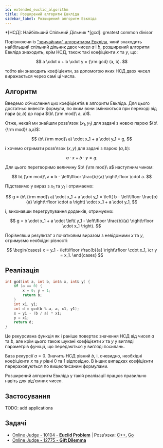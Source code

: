 ```yaml
---
id: extended_euclid_algorithm
title: Розширений алгоритм Евкліда
sidebar_label: Розширений алгоритм Евкліда
---
```


*[НСД]: Найбільший Спільний Дільник
*[gcd]: greatest common divisor

Порівнюючи із ["звичайним" алгоритмом Евкліда](../algebra/euclid_algorithm), який знаходить найбільший спільний дільник двох чисел $a$ і $b$, розширений алгоритм Евкліда знаходить, крім НСД, також такі коефіцієнти $x$ та $y$, що:

$$
a \cdot x + b \cdot y = {\rm gcd} (a, b).
$$

тобто він знаходить коефіцієнти, за допомогою яких НСД двох чисел виражається через самі ці числа.

## Алгоритм

Введемо обчислення цих коефіцієнтів в алгоритм Евкліда. Для цього достатньо вивести формули, по яким вони змінюються при переході від пари $(a,b)$ до пари $(b\ {\rm mod}\ a, a)$.

Отже, нехай ми знайшли розв'язок $(x_1,y_1)$ для задачі з новою парою $(b\ {\rm mod}\ a,a)$:

$$
(b\ {\rm mod}\ a) \cdot x_1 + a \cdot y_1 = g,
$$

і хочемо отримати розв'язок $(x,y)$ для задачі з парою $(a,b)$:

$$
a \cdot x + b \cdot y = g.
$$

Для цього перетворимо величину $b\ {\rm mod}\ a$ наступним чином:

$$
b\ {\rm mod}\ a = b - \left\lfloor \frac{b}{a} \right\rfloor \cdot a.
$$

Підставимо у вираз з $x_1$ та $y_1$ і отримаємо:

$$
g = (b\ {\rm mod}\ a) \cdot x_1 + a \cdot y_1 = \left( b - \left\lfloor \frac{b}{a} \right\rfloor \cdot a \right) \cdot x_1 + a \cdot y_1,
$$

і, виконавши перегрупування доданків, отримуємо:

$$
g = b \cdot x_1 + a \cdot \left( y_1 - \left\lfloor \frac{b}{a} \right\rfloor \cdot x_1 \right).
$$

Порівнявши результат з початковим виразом з невідомими $x$ та $y$, отримуємо необхідні рівності:

$$
\begin{cases}
x = y_1 - \left\lfloor \frac{b}{a} \right\rfloor \cdot x_1, \cr
y = x_1.
\end{cases}
$$

## Реалізація

<!--- gcd_extended -->
``` cpp
int gcd(int a, int b, int& x, int& y) {
    if (a == 0) {
        x = 0; y = 1;
        return b;
    }
    int x1, y1;
    int d = gcd(b % a, a, x1, y1);
    x = y1 - (b / a) * x1;
    y = x1;
    return d;
}
```

Це рекурсивна функція як і раніше повертає значення НСД від чисел $a$ та $b$, але крім цього також шукані коефіцієнти $x$ та $y$ у вигляді параметрів функції, що передаються у вигляді посилань.

База рекурсії $a = 0$. Значить НСД рівний $b$, і, очевидно, необхідні коефіцієнти $x$ та $y$ рівні $0$ та $1$ відповідно. В інших випадках коефіцієнти перераховуються по вищеописаним формулами.

Розширений алгоритм Евкліда у такій реалізації працює правильно навіть для від'ємних чисел.

## Застосування

TODO: add applications

## Задачі

* [Online Judge - 10104 - **Euclid Problem**](https://onlinejudge.org/index.php?option=com_onlinejudge&Itemid=8&page=show_problem&problem=1045) | Розв'язки: [C++](https://shareablecode.com/snippets/c-solution-for-uva-problem-euclid-problem-10104-cpp-TA3e-A8Xp), [Go](https://shareablecode.com/snippets/golang-solution-for-uva-online-judge-10104-euclid-problem-5sm1-gSWg)
* [Online Judge - 12775 - **Gift Dilemma**](https://onlinejudge.org/index.php?option=com_onlinejudge&Itemid=8&page=show_problem&problem=4628)
